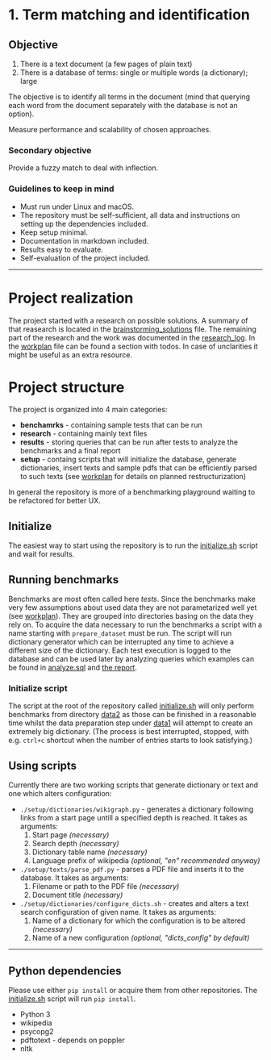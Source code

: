 # 1. Term matching and identification

## Objective

1. There is a text document (a few pages of plain text)
2. There is a database of terms: single or multiple words (a dictionary); large

The objective is to identify all terms in the document (mind that querying each word from the document separately with the database is not an option). 

Measure performance and scalability of chosen approaches.

### Secondary objective

Provide a fuzzy match to deal with inflection.

### Guidelines to keep in mind

* Must run under Linux and macOS.
* The repository must be self-sufficient, all data and instructions on setting up the dependencies included.
* Keep setup minimal.
* Documentation in markdown included.
* Results easy to evaluate.
* Self-evaluation of the project included.

---

# Project realization

The project started with a research on possible solutions. A summary of that reasearch is located in the [brainstorming_solutions](research/brainstorming_solutions.md) file. The remaining part of the research and the work was documented in the [research_log](research/research_log.md). In the [workplan](research/workplan.md) file can be found a section with todos. In case of unclarities it might be useful as an extra resource.

# Project structure

The project is organized into 4 main categories:
* __benchamrks__ - containing sample tests that can be run
* __research__ - containing mainly text files
* __results__ - storing queries that can be run after tests to analyze the benchmarks and a final report
* __setup__ - containg scripts that will initialize the database, generate dictionaries, insert texts and sample pdfs that can be efficiently parsed to such texts (see [workplan](workplan.md) for details on planned restructurization)

In general the repository is more of a benchmarking playground waiting to be refactored for better UX.

## Initialize

The easiest way to start using the repository is to run the [initialize.sh](initialize.sh) script and wait for results.
## Running benchmarks

Benchmarks are most often called here _tests_. Since the benchmarks make very few assumptions about used data they are not parametarized well yet (see [workplan](research/workplan.md)). They are grouped into directories basing on the data they rely on. To acquire the data necessary to run the benchmarks a script with a name starting with `prepare_dataset` must be run. The script will run dictionary generator which can be interrupted any time to achieve a different size of the dictionary. Each test execution is logged to the database and can be used later by analyzing queries which examples can be found in [analyze.sql](results/analyze.sql) and [the report](results/report.md). 

### Initialize script

The script at the root of the repository called [initialize.sh](initialize.sh) will only perform benchmarks from directory [data2](benchmarks/data2) as those can be finished in a reasonable time whilst the data preparation step under [data1](benchmarks/data1/prepare_dataset1.sh) will attempt to create an extremely big dictionary. (The process is best interrupted, stopped, with e.g. `ctrl+c` shortcut when the number of entries starts to look satisfying.)

## Using scripts

Currently there are two working scripts that generate dictionary or text and one which alters configuration:
* `./setup/dictionaries/wikigraph.py` - generates a dictionary following links from a start page untill a specified depth is reached. It takes as arguments:
    1) Start page _(necessary)_
    2) Search depth _(necessary)_
    3) Dictionary table name _(necessary)_
    4) Language prefix of wikipedia _(optional, "en" recommended anyway)_
* `./setup/texts/parse_pdf.py` - parses a PDF file and inserts it to the database. It takes as arguments:
    1) Filename or path to the PDF file _(necessary)_
    2) Document title _(necessary)_
* `./setup/dictionaries/configure_dicts.sh` - creates and alters a text search configuration of given name. It takes as arguments:
    1) Name of a dictionary for which the configuration is to be altered _(necessary)_
    2) Name of a new configuration _(optional, "dicts_config" by default)_

---

## Python dependencies

Please use either `pip install` or acquire them from other repositories. The [initialize.sh](initialize.sh) script will run `pip install`.

* Python 3
* wikipedia
* psycopg2
* pdftotext - depends on poppler
* nltk 
